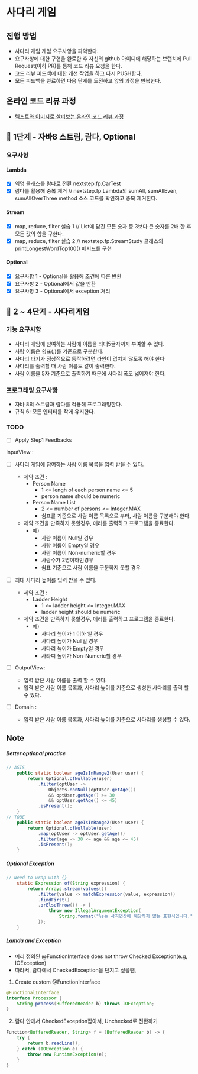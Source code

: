 # 사다리 게임
## 진행 방법
* 사다리 게임 게임 요구사항을 파악한다.
* 요구사항에 대한 구현을 완료한 후 자신의 github 아이디에 해당하는 브랜치에 Pull Request(이하 PR)를 통해 코드 리뷰 요청을 한다.
* 코드 리뷰 피드백에 대한 개선 작업을 하고 다시 PUSH한다.
* 모든 피드백을 완료하면 다음 단계를 도전하고 앞의 과정을 반복한다.

## 온라인 코드 리뷰 과정
* [텍스트와 이미지로 살펴보는 온라인 코드 리뷰 과정](https://github.com/nextstep-step/nextstep-docs/tree/master/codereview)

## 🚀 1단계 - 자바8 스트림, 람다, Optional

### 요구사항

#### Lambda
- [x] 익명 클래스를 람다로 전환 nextstep.fp.CarTest
- [x] 람다를 활용해 중복 제거 // nextstep.fp.Lambda의 sumAll, sumAllEven, sumAllOverThree method 소스 코드를 확인하고 중복 제거한다.
#### Stream 
- [x] map, reduce, filter 실습 1 // List에 담긴 모든 숫자 중 3보다 큰 숫자를 2배 한 후 모든 값의 합을 구한다.
- [x] map, reduce, filter 실습 2 // nextstep.fp.StreamStudy 클래스의 printLongestWordTop100() 메서드를 구현
#### Optional
- [x] 요구사항 1 - Optional을 활용해 조건에 따른 반환
- [x] 요구사항 2 - Optional에서 값을 반환
- [x] 요구사항 3 - Optional에서 exception 처리

## 🚀 2 ~ 4단계 - 사다리게임

### 기능 요구사항
- 사다리 게임에 참여하는 사람에 이름을 최대5글자까지 부여할 수 있다. 
- 사람 이름은 쉼표(,)를 기준으로 구분한다.
- 사다리 타기가 정상적으로 동작하려면 라인이 겹치지 않도록 해야 한다
- 사다리를 출력할 때 사람 이름도 같이 출력한다.
- 사람 이름을 5자 기준으로 출력하기 때문에 사다리 폭도 넓어져야 한다.

### 프로그래밍 요구사항
- 자바 8의 스트림과 람다를 적용해 프로그래밍한다.
- 규칙 6: 모든 엔티티를 작게 유지한다.

### TODO
- [ ] Apply Step1 Feedbacks

InputView :
- [ ] 사다리 게임에 참여하는 사람 이름 목록을 입력 받을 수 있다.
	- 제약 조건 :
		- Person Name
			- 1 <= lengh of each person name <= 5
			- person name should be numeric
		- Person Name List
			- 2 <= number of persons <= Integer.MAX
			- 쉼표를 기준으로 사람 이름 목록으로 부터, 사람 이름을 구분해야 한다.
	- 제약 조건을 만족하지 못할경우, 에러를 출력하고 프로그램을 종료한다.
		- 예) 
			- 사람 이름이 Null일 경우
			- 사람 이름이 Empty일 경우
			- 사람 이름이 Non-numeric할 경우
			- 사람수가 2명이하인경우
			- 쉼표 기준으로 사람 이름을 구분하지 못할 경우
- [ ] 최대 사다리 높이를 입력 받을 수 있다.
	- 제약 조건 :
		- Ladder Height
			- 1 <= ladder height <= Integer.MAX
			- ladder height should be numeric
	- 제약 조건을 만족하지 못할경우, 에러를 출력하고 프로그램을 종료한다.
		- 예)
			- 사다리 높이가 1 이하 일 경우
			- 사다리 높이가 Null일 경우
			- 사다리 높이가 Empty일 경우
			- 사라디 높이가 Non-Numeric할 경우

- [ ] OutputView:
	- 입력 받은 사람 이름을 출력 할 수 있다.
	- 입력 받은 사람 이름 목록과, 사다리 높이를 기준으로 생성한 사다리를 출력 할 수 있다.

- [ ] Domain :
	- 입력 받은 사람 이름 목록과, 사다리 높이를 기준으로 사다리를 생성할 수 있다.


## Note
##### Better optional practice
```java
// ASIS
    public static boolean ageIsInRange2(User user) {
        return Optional.ofNullable(user)
            .filter(optUser ->
                Objects.nonNull(optUser.getAge())
                && optUser.getAge() >= 30
                && optUser.getAge() <= 45)
            .isPresent();
    }
// TOBE
    public static boolean ageIsInRange2(User user) {
        return Optional.ofNullable(user)
            .map(optUser -> optUser.getAge())
            .filter(age -> 30 <= age && age <= 45)
            .isPresent();
    }
```

##### Optional Exception
```java
// Need to wrap with {}
    static Expression of(String expression) {
        return Arrays.stream(values())
            .filter(value -> matchExpression(value, expression))
            .findFirst()
            .orElseThrow(() -> {
                throw new IllegalArgumentException(
                    String.format("%s는 사칙연산에 해당하지 않는 표현식입니다.", expression));
            });
    }

```

##### Lamda and Exception
- 미리 정의된 @FunctionInterface does not throw Checked Exception(e.g, IOException)
- 따라서, 람다에서 CheckedException을 던지고 싶을땐,
1) Create custom @FunctionInterface
```java
@FunctionalInterface
interface Processor {
	String process(BufferedReader b) throws IOException;
}

```
2) 람다 안에서 CheckedException잡아서, Unchecked로 전환하기
```java
Function<BufferedReader, String> f = (BufferedReader b) -> {
	try {
		return b.readLine();
	} catch (IOException e) {
		throw new RuntimeException(e);
	}
}
```


